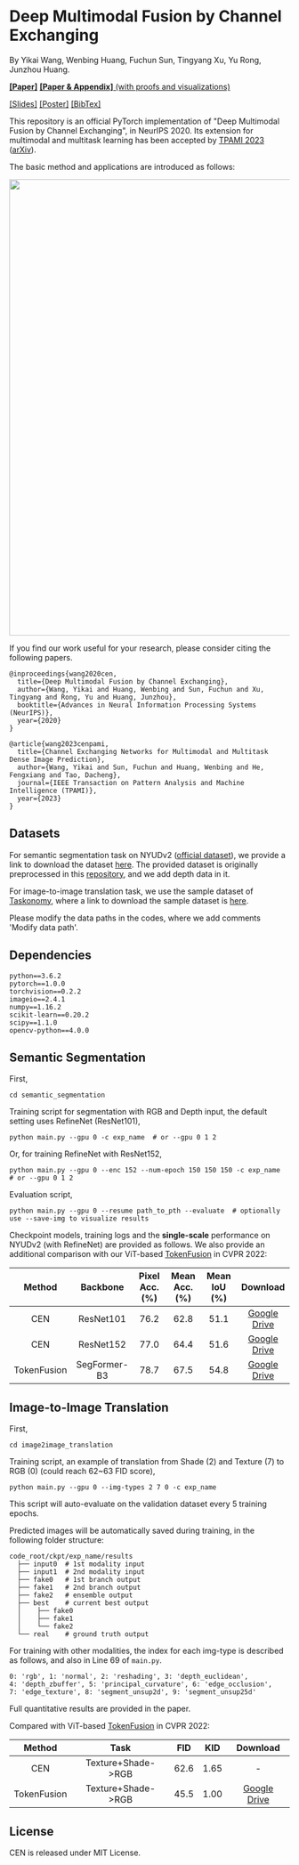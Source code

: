 # Deep Multimodal Fusion by Channel Exchanging

By Yikai Wang, Wenbing Huang, Fuchun Sun, Tingyang Xu, Yu Rong, Junzhou Huang.

[**[Paper]**](https://papers.nips.cc/paper/2020/file/339a18def9898dd60a634b2ad8fbbd58-Paper.pdf) [**[Paper & Appendix]** (with proofs and visualizations)](https://arxiv.org/pdf/2011.05005.pdf)

[[Slides]](https://yikaiw.github.io/projects/NeurIPS20-CEN/slides.pdf) [[Poster]](https://yikaiw.github.io/projects/NeurIPS20-CEN/poster.pdf) [[BibTex]](https://yikaiw.github.io/projects/NeurIPS20-CEN/cite.txt)

This repository is an official PyTorch implementation of "Deep Multimodal Fusion by Channel Exchanging", in NeurIPS 2020. Its extension for multimodal and multitask learning has been accepted by [TPAMI 2023](https://ieeexplore.ieee.org/document/9906429) ([arXiv](https://arxiv.org/pdf/2112.02252.pdf)). 

The basic method and applications are introduced as follows:

<p align="center"><img src="intro.png" width="820" /></p>


If you find our work useful for your research, please consider citing the following papers.
```
@inproceedings{wang2020cen,
  title={Deep Multimodal Fusion by Channel Exchanging},
  author={Wang, Yikai and Huang, Wenbing and Sun, Fuchun and Xu, Tingyang and Rong, Yu and Huang, Junzhou},
  booktitle={Advances in Neural Information Processing Systems (NeurIPS)},
  year={2020}
}

@article{wang2023cenpami,
  title={Channel Exchanging Networks for Multimodal and Multitask Dense Image Prediction},
  author={Wang, Yikai and Sun, Fuchun and Huang, Wenbing and He, Fengxiang and Tao, Dacheng},
  journal={IEEE Transaction on Pattern Analysis and Machine Intelligence (TPAMI)},
  year={2023}
}
```


## Datasets

For semantic segmentation task on NYUDv2 ([official dataset](https://cs.nyu.edu/~silberman/datasets/nyu_depth_v2.html)), we provide a link to download the dataset [here](https://drive.google.com/drive/folders/1mXmOXVsd5l9-gYHk92Wpn6AcKAbE0m3X?usp=sharing). The provided dataset is originally preprocessed in this [repository](https://github.com/DrSleep/light-weight-refinenet), and we add depth data in it.

For image-to-image translation task, we use the sample dataset of [Taskonomy](http://taskonomy.stanford.edu/), where a link to download the sample dataset is [here](https://github.com/alexsax/taskonomy-sample-model-1.git).

Please modify the data paths in the codes, where we add comments 'Modify data path'.


## Dependencies
```
python==3.6.2
pytorch==1.0.0
torchvision==0.2.2
imageio==2.4.1
numpy==1.16.2
scikit-learn==0.20.2
scipy==1.1.0
opencv-python==4.0.0
```


## Semantic Segmentation


First, 
```
cd semantic_segmentation
```
Training script for segmentation with RGB and Depth input, the default setting uses RefineNet (ResNet101),
```
python main.py --gpu 0 -c exp_name  # or --gpu 0 1 2
```
Or, for training RefineNet with ResNet152,
```
python main.py --gpu 0 --enc 152 --num-epoch 150 150 150 -c exp_name  # or --gpu 0 1 2
```
Evaluation script,
```
python main.py --gpu 0 --resume path_to_pth --evaluate  # optionally use --save-img to visualize results
```

Checkpoint models, training logs and the **single-scale** performance on NYUDv2 (with RefineNet) are provided as follows. We also provide an additional comparison with our ViT-based [TokenFusion](https://github.com/yikaiw/TokenFusion) in CVPR 2022:

| Method | Backbone | Pixel Acc. (%) | Mean Acc. (%) | Mean IoU (%) | Download | 
|:-----------:|:-----------:|:-----------:|:-----------:|:-----------:|:-----------:|
|CEN| ResNet101 | 76.2 | 62.8 | 51.1 | [Google Drive](https://drive.google.com/drive/folders/1wim_cBG-HW0bdipwA1UbnGeDwjldPIwV?usp=sharing)|
|CEN| ResNet152 | 77.0 | 64.4 | 51.6 | [Google Drive](https://drive.google.com/drive/folders/1DGF6vHLDgBgLrdUNJOLYdoXCuEKbIuRs?usp=sharing)|
|TokenFusion| SegFormer-B3 | 78.7 | 67.5 | 54.8 | [Google Drive](https://drive.google.com/drive/folders/14fi8aABFYqGF7LYKHkiJazHA58OBW1AW?usp=sharing)|


## Image-to-Image Translation

First, 
```
cd image2image_translation
```
Training script, an example of translation from Shade (2) and Texture (7) to RGB (0) (could reach 62~63 FID score),
```
python main.py --gpu 0 --img-types 2 7 0 -c exp_name
```
This script will auto-evaluate on the validation dataset every 5 training epochs. 

Predicted images will be automatically saved during training, in the following folder structure:

```
code_root/ckpt/exp_name/results
  ├── input0  # 1st modality input
  ├── input1  # 2nd modality input
  ├── fake0   # 1st branch output 
  ├── fake1   # 2nd branch output
  ├── fake2   # ensemble output
  ├── best    # current best output
  │    ├── fake0
  │    ├── fake1
  │    └── fake2
  └── real    # ground truth output
```

For training with other modalities, the index for each img-type is described as follows, and also in Line 69 of ```main.py```.
```
0: 'rgb', 1: 'normal', 2: 'reshading', 3: 'depth_euclidean', 
4: 'depth_zbuffer', 5: 'principal_curvature', 6: 'edge_occlusion', 
7: 'edge_texture', 8: 'segment_unsup2d', 9: 'segment_unsup25d'
```

Full quantitative results are provided in the paper.

Compared with ViT-based [TokenFusion](https://github.com/yikaiw/TokenFusion) in CVPR 2022:

| Method | Task | FID | KID | Download | 
|:-----------:|:-----------:|:-----------:|:-----------:|:-----------:|
| CEN |Texture+Shade->RGB | 62.6 | 1.65 | - |
| TokenFusion | Texture+Shade->RGB | 45.5 | 1.00 | [Google Drive](https://drive.google.com/drive/folders/1vkcDv5bHKXZKxCg4dC7R56ts6nLLt6lh?usp=sharing)|


## License

CEN is released under MIT License.
